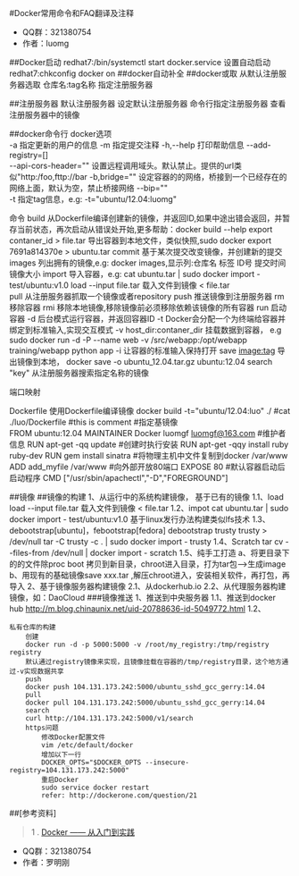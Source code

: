 #Docker常用命令和FAQ翻译及注释

* QQ群：321380754
* 作者：luomg	

##Docker启动
	redhat7:/bin/systemctl  start docker.service
	设置自动启动
	redhat7:chkconfig docker on
##docker自动补全
##docker或取
	从默认注册服务器选取
		仓库名:tag名称
	指定注册服务器

##注册服务器
	默认注册服务器
	设定默认注册服务器
	命令行指定注册服务器
	查看注册服务器中的镜像

	


##docker命令行
docker选项		
		-a 			指定更新的用户的信息
		-m			指定提交注释
		-h,--help 打印帮助信息
		--add-registry=[]	
		--api-cors-header=""	设置远程调用域头。默认禁止。提供的url类似"http:/foo,fttp://bar
		-b,bridge=""		设定容器的的网络，桥接到一个已经存在的网络上面，默认为空，禁止桥接网络
		--bip=""		
		-t 			指定tag信息，e.g: -t="ubuntu/12.04:luomg"
	
命令
	build	从Dockerfile编译创建新的镜像，并返回ID,如果中途出错会返回，并暂存当前状态，再次启动从错误处开始,更多帮助：docker  build  --help
	export 	contaner_id > file.tar 导出容器到本地文件，类似快照,sudo	docker	export	7691a814370e	>	ubuntu.tar
	commit	基于某次提交改变镜像，并创建新的提交
	images 	列出拥有的镜像,e.g: docker images,显示列:仓库名		标签	ID号	提交时间	镜像大小
	import 	导入容器，e.g:	cat	ubuntu.tar	|	sudo	docker	import	-	test/ubuntu:v1.0
	load	--input file.tar 	载入文件到镜像
		<	file.tar	
	pull 	从注册服务器抓取一个镜像或者repository
	push	推送镜像到注册服务器
	rm	移除容器
	rmi	移除本地镜像,移除镜像前必须移除依赖该镜像的所有容器
	run	启动容器
		-d 	后台模式运行容器，并返回容器ID
		-t 	Docker会分配一个为终端给容器并绑定到标准输入,实现交互模式
		-v    host_dir:contaner_dir  挂载数据到容器，
		      e.g 	sudo	docker	run	-d	-P --name web	-v /src/webapp:/opt/webapp	training/webapp	python	app
		-i	让容器的标准输入保持打开
	save <image:tag> 导出镜像到本地， docker save -o ubuntu_12.04.tar.gz ubuntu:12.04
	search	"key"	从注册服务器搜索指定名称的镜像
	

端口映射

Dockerfile
使用Dockerfile编译镜像
docker	build	-t="ubuntu/12.04:luo"  ./
#cat  ./luo/Dockerfile
#this is comment
#指定基镜像	
FROM	ubuntu:12.04
MAINTAINER	Docker luomgf <luomgf@163.com>	#维护者信息
RUN	apt-get -qq update	#创建时执行安装
RUN	apt-get	-qqy install ruby	ruby-dev
RUN	gem	install sinatra	
#将物理主机中文件复制到docker /var/www
ADD	add_myfile	/var/www
#向外部开放80端口
EXPOSE 80
#默认容器启动后启动程序
CMD ["/usr/sbin/apachectl","-D","FOREGROUND"]


##镜像
	##镜像的构建
	1、从运行中的系统构建镜像，
		基于已有的镜像
		1.1、load
		load    --input file.tar        载入文件到镜像
                	<       file.tar
		1.2、impot 
		cat     ubuntu.tar      |       sudo    docker  import  -       test/ubuntu:v1.0
		基于linux发行办法构建类似lfs技术
		1.3、debootstrap[ubuntu]，febootstrap[fedora]
			debootstrap trusty trusty > /dev/null
			tar -C trusty -c . | sudo docker import - trusty
		1.4、Scratch
			tar cv --files-from /dev/null | docker import - scratch
		1.5、纯手工打造
			a、将更目录下的的文件除proc  boot 拷贝到新目录，chroot进入目录，打为tar包-->生成image
			b、用现有的基础镜像save xxx.tar ,解压chroot进入，安装相关软件，再打包，再导入
	2、基于镜像服务器构建镜像
		2.1、从dockerhub.io
		2.2、从代理服务器构建镜像，如：DaoCloud
	###镜像推送
	1、推送到中央服务器
		1.1、推送到docker hub
			http://m.blog.chinaunix.net/uid-20788636-id-5049772.html
		1.2、

	私有仓库的构建
		创建
		docker run -d -p 5000:5000 -v /root/my_registry:/tmp/registry registry
		默认通过registry镜像来实现，且镜像挂载在容器的/tmp/registry目录，这个地方通过-v实现数据共享
		push
		docker push 104.131.173.242:5000/ubuntu_sshd_gcc_gerry:14.04
		pull
		docker pull 104.131.173.242:5000/ubuntu_sshd_gcc_gerry:14.04
		search
		curl http://104.131.173.242:5000/v1/search
		https问题
			修改Docker配置文件
			vim /etc/default/docker
			增加以下一行
			DOCKER_OPTS="$DOCKER_OPTS --insecure-registry=104.131.173.242:5000"
			重启Docker
			sudo service docker restart
			refer: http://dockerone.com/question/21

##[参考资料]
>	1 . [Docker —— 从入门到实践](http://dockerpool.com/static/books/docker_practice/index.html "Markdown")
	


* QQ群：321380754
* 作者：罗明刚	
